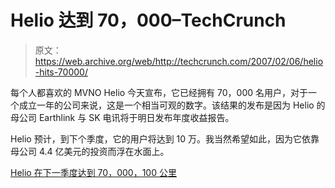 # Helio 达到 70，000–TechCrunch

> 原文：<https://web.archive.org/web/http://techcrunch.com/2007/02/06/helio-hits-70000/>

每个人都喜欢的 MVNO Helio 今天宣布，它已经拥有 70，000 名用户，对于一个成立一年的公司来说，这是一个相当可观的数字。该结果的发布是因为 Helio 的母公司 Earthlink 与 SK 电讯将于明日发布年度收益报告。

Helio 预计，到下个季度，它的用户将达到 10 万。我当然希望如此，因为它依靠母公司 4.4 亿美元的投资而浮在水面上。

[Helio 在下一季度达到 70，000，100 公里](https://web.archive.org/web/20210226105212/http://gigaom.com/2007/02/06/helio-subscriber-numbers/)